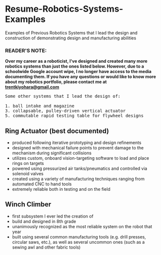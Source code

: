 # Resume-Robotics-Systems-Examples
Examples of Previous Robotics Systems that I lead the design and construction of demonstrating design and manufacturing abilities

### READER'S NOTE: 
**Over my career as a roboticist, I've designed and created many more robotics systems than just the ones listed below. However, due to a schoolwide Google account wipe, I no longer have access to the media documenting them. If you have any questions or would like to know more about my robotics portfolio, please contact me at trentkiyohara@gmail.com**

<pre>
Some other systems that I lead the design of:

1. ball intake and magazine                                   2. modular superstructure for subsystem and bumper mounting
3. collapsable, pulley-driven vertical actuator               4. grappling hook deployer and climber   
5. commutable rapid testing table for flywheel designs
</pre>

## Ring Actuator (best documented)
- produced following iterative prototyping and design refinements
- designed with mechanical failure points to prevent damage to the mechanism during significant collisions
- utilizes custom, onboard vision-targeting software to load and place rings on targets
- powered using pressurized air tanks/pneumatics and controlled via solenoid valves
- created using a variety of manufacturing techniques ranging from automated CNC to hand tools
- extremely reliable both in testing and on the field
 
 
## Winch Climber
- first subsystem I ever led the creation of
- build and designed in 8th grade
- unanimously recognized as the most reliable system on the robot that year
- built using several common manufacturing tools (e.g. drill presses, circular saws, etc.), as well as several uncommon ones (such as a sewing awl and other fabric tools)
